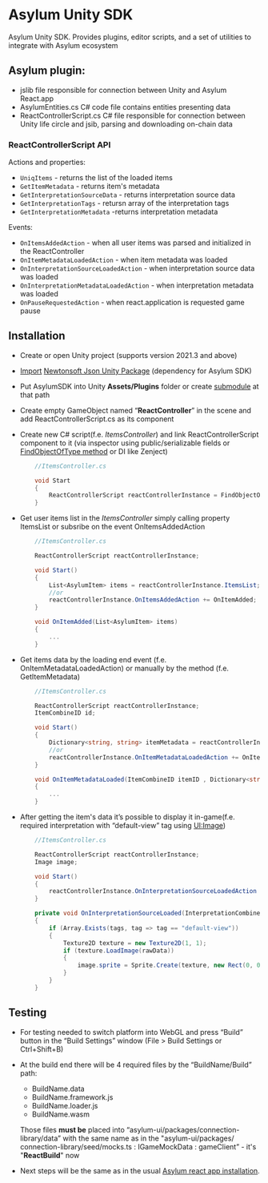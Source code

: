 # Asylum Unity SDK

Asylum Unity SDK. Provides plugins, editor scripts, and a set of utilities to integrate with Asylum ecosystem
## Asylum plugin:
- jslib file responsible for connection between Unity and Asylum React.app
- AsylumEntities.cs C# code file contains entities presenting data
- ReactControllerScript.cs C# file responsible for connection between Unity life circle and jsib, parsing and downloading on-chain data

### ReactControllerScript API
Actions and properties:
- `UniqItems` - returns the list of the loaded items
- `GetItemMetadata` - returns item's metadata
- `GetInterpretationSourceData` - returns interpretation source data
- `GetInterpretationTags` - retursn array of the interpretation tags
- `GetInterpretationMetadata` -returns interpretation metadata

Events:
- `OnItemsAddedAction` - when all user items was parsed and initialized in the ReactController
- `OnItemMetadataLoadedAction` - when item metadata was loaded
- `OnInterpretationSourceLoadedAction` - when interpretation source data was loaded
- `OnInterpretationMetadataLoadedAction` - when interpretation metadata was loaded
- `OnPauseRequestedAction` - when react.application is requested game pause


## Installation
- Create or open Unity project (supports version 2021.3 and above)
- [Import](https://docs.unity3d.com/Manual/AssetPackagesImport.html) [Newtonsoft Json Unity Package](https://docs.unity3d.com/Packages/com.unity.nuget.newtonsoft-json@2.0/manual/index.html) (dependency for Asylum SDK)
- Put AsylumSDK into Unity **Assets/Plugins** folder or create [submodule](https://git-scm.com/book/en/v2/Git-Tools-Submodules) at that path
- Create empty GameObject named “**ReactController**” in the scene and add ReactControllerScript.cs as its component
- Create new C# script(f.e. _ItemsController_) and link ReactControllerScript component to it (via inspector using public/serializable fields or [FindObjectOfType method](https://docs.unity3d.com/ScriptReference/Object.FindObjectOfType.html) or DI like Zenject)
    ```cs
        //ItemsController.cs

        void Start
        {
            ReactControllerScript reactControllerInstance = FindObjectOfType<ReactControllerScript>();
        }
    ```
- Get user items list in the _ItemsController_ simply calling property ItemsList or subsribe on the event OnItemsAddedAction
    ```C#
        //ItemsController.cs

        ReactControllerScript reactControllerInstance;

        void Start()
        {
            List<AsylumItem> items = reactControllerInstance.ItemsList;
            //or
            reactControllerInstance.OnItemsAddedAction += OnItemAdded;
        }

        void OnItemAdded(List<AsylumItem> items)
        {
            ...
        }
    ```
- Get items data by the loading end event (f.e. OnItemMetadataLoadedAction) or manually by the method (f.e. GetItemMetadata)
    ```C#
        //ItemsController.cs

        ReactControllerScript reactControllerInstance;
        ItemCombineID id;

        void Start()
        {
            Dictionary<string, string> itemMetadata = reactControllerInstance.GetItemMetadata(id);
            //or
            reactControllerInstance.OnItemMetadataLoadedAction += OnItemMetadataLoaded;
        }

        void OnItemMetadataLoaded(ItemCombineID itemID , Dictionary<string, string> metadata)
        {
            ...
        }
    ```
- After getting the item's data it’s possible to display it in-game(f.e. required interpretation with “default-view” tag using [UI:Image](https://docs.unity3d.com/2021.3/Documentation/ScriptReference/UIElements.Image.html))

    ```C#
        //ItemsController.cs

        ReactControllerScript reactControllerInstance;
        Image image;

        void Start()
        {
            reactControllerInstance.OnInterpretationSourceLoadedAction += OnInterpretationSourceLoaded;
        }

        private void OnInterpretationSourceLoaded(InterpretationCombineID interpretationID, string[] tags, byte[] rawData)
        {
            if (Array.Exists(tags, tag => tag == "default-view"))
            {
                Texture2D texture = new Texture2D(1, 1);
                if (texture.LoadImage(rawData))
                {
                    image.sprite = Sprite.Create(texture, new Rect(0, 0, texture.width, texture.height), new Vector2(texture.width / 2, texture.height / 2));
                }
            }
        }
    ```
## Testing
- For testing needed to switch platform into WebGL and press “Build” button in the “Build Settings” window (File > Build Settings or Ctrl+Shift+B)
- At the build end there will be 4 required files by the “BuildName/Build” path:
    - BuildName.data
    - BuildName.framework.js
    - BuildName.loader.js
    - BuildName.wasm

    Those files **must be** placed into “asylum-ui/packages/connection-library/data” with the same name as in the "asylum-ui/packages/      connection-library/seed/mocks.ts : IGameMockData : gameClient” - it's "**ReactBuild**" now
- Next steps will be the same as in the usual [Asylum react app installation](https://gitlab.com/asylum-space/asylum-ui/-/tree/main/packages/game-developers-console#run-game-developers-console-manual-setup).
